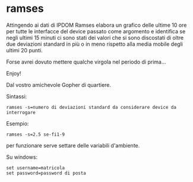 # ramses

Attingendo ai dati di IPDOM Ramses elabora un grafico delle ultime 10 ore per tutte le interfacce del device passato come argomento e identifica se negli ultimi 15 minuti ci sono stati dei valori che si sono discostati di oltre due deviazioni standard in più o in meno rispetto alla media mobile degli ultimi 20 punti.

Forse avrei dovuto mettere qualche virgola nel periodo di prima...

Enjoy! 

Dal vostro amichevole Gopher di quartiere.

Sintassi: 
    
    ramses -s=numero di deviazioni standard da considerare device da interrogare

Esempio:

    ramses -s=2.5 se-fi1-9


per funzionare serve settare delle variabili d'ambiente.

Su windows:

    set username=matricola
    set password=password di posta